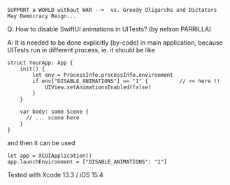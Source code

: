 ```
SUPPORT a WORLD without WAR -->  vs. Greedy Oligarchs and Dictators
May Democracy Reign... 
```

Q: How to disable SwiftUI animations in UITests? (by nelson PARRILLA)

A: It is needed to be done explicitly (by-code) in main application, because UITests run in different process, ie. it should be like

```
struct YourApp: App {
	init() {
        let env = ProcessInfo.processInfo.environment
		if env["DISABLE_ANIMATIONS"] == "1" {          // << here !!
			UIView.setAnimationsEnabled(false)
		}
	}

    var body: some Scene {
      // ... scene here
    }
}
```

and then it can be used

    let app = XCUIApplication()
    app.launchEnvironment = ["DISABLE_ANIMATIONS": "1"]

Tested with Xcode 13.3 / iOS 15.4
